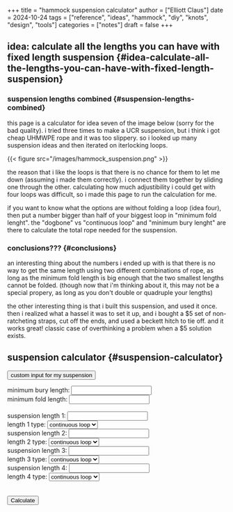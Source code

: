 +++
title = "hammock suspension calculator"
author = ["Elliott Claus"]
date = 2024-10-24
tags = ["reference", "ideas", "hammock", "diy", "knots", "design", "tools"]
categories = ["notes"]
draft = false
+++

## idea: calculate all the lengths you can have with fixed length suspension {#idea-calculate-all-the-lengths-you-can-have-with-fixed-length-suspension}


### suspension lengths combined {#suspension-lengths-combined}

this page is a calculator for idea seven of the image below (sorry
for the bad quality). i tried three times to make a UCR
suspension, but i think i got cheap UHMWPE rope and it was too
slippery. so i looked up many suspension ideas and then iterated
on iterlocking loops.

{{< figure src="/images/hammock_suspension.png" >}}

the reason that i like the loops is that there is no chance for
them to let me down (assuming i made them correctly). i connect
them together by sliding one through the other. calculating how
much adjustibility i could get with four loops was difficult, so i
made this page to run the calculation for me.

if you want to know what the options are without folding a loop
(idea four), then put a number bigger than half of your biggest
loop in "minimum fold lenght". the "dogbone" vs "continuous loop"
and "minimum bury lenght" are there to calculate the total rope
needed for the suspension.


### conclusions??? {#conclusions}

an interesting thing about the numbers i ended up with is that
there is no way to get the same length using two different
combinations of rope, as long as the minimum fold length is big
enough that the two smallest lengths cannot be folded. (though now
that i'm thinking about it, this may not be a special propery, as
long as you don't double or quadruple your lengths)

the other interesting thing is that i built this suspension, and
used it once. then i realized what a hassel it was to set it up,
and i bought a $5 set of non-ratcheting straps, cut off the ends,
and used a beckett hitch to tie off. and it works great! classic
case of overthinking a problem when a $5 solution exists.


## suspension calculator {#suspension-calculator}

<button id="custom_input" onclick="customInput()"> custom input for my suspension</button>
<form id="suspensionDefinitionForm" class="test-container">
  <label for="minBuryLength">minimum bury length:</label>
  <input type="number" id="minBuryLength" required />
  <br />
  <label for="minFoldLength">minimum fold length:</label>
  <input type="number" id="minFoldLength" required />
  <br /><br />
  <div class="numbers">
    <div class="numbers">
      <label for="length1">suspension length 1:</label>
      <input type="number" id="length1" required />
      <br />
      <label for="length1type">length 1 type:</label>
      <select id="length1type">
        <option value="loop" default>continuous loop</option>
        <option value="dogbone">dogbone</option>
      </select>
    </div>
    <div class="numbers">
      <label for="length2">suspension length 2:</label>
      <input type="number" id="length2" required />
      <br />
      <label for="length2type">length 2 type:</label>
      <select id="length2type">
        <option value="loop">continuous loop</option>
        <option value="dogbone" default>dogbone</option>
      </select>
    </div>
    <div class="numbers">
      <label for="length3">suspension length 3:</label>
      <input type="number" id="length3" required />
      <br />
      <label for="length3type">length 3 type:</label>
      <select id="length3type">
        <option value="loop">continuous loop</option>
        <option value="dogbone" default>dogbone</option>
      </select>
    </div>
    <div class="numbers">
      <label for="length4">suspension length 4:</label>
      <input type="number" id="length4" required />
      <br />
      <label for="length4type">length 4 type:</label>
      <select id="length4type">
        <option value="loop">continuous loop</option>
        <option value="dogbone" default>dogbone</option>
      </select>
    </div>
  </div>
  <br /><br />
  <input type="submit" value="Calculate" />
</form>
<div class="row">
  <div id="results" class="test-container"></div>
</div>
<script src="../../js/hammock-suspension.js"></script>
